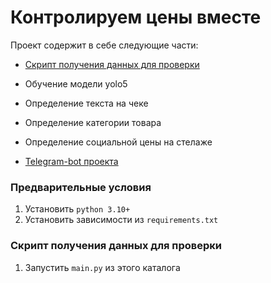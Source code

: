 # Контролируем цены вместе

Проект содержит в себе следующие части:
- [Скрипт получения данных для проверки](https://github.com/ppulseneon/rsv-sirius/tree/main/categories)
- Обучение модели yolo5
- Определение текста на чеке
- Определение категории товара
- Определение социальной цены на стелаже

- [Telegram-bot проекта](https://github.com/ppulseneon/rsv-sirius/tree/main/telegram-bot)

### Предварительные условия
1. Установить ```python 3.10+```
2. Установить зависимости из ```requirements.txt```


### Скрипт получения данных для проверки
1. Запустить ```main.py``` из этого каталога
